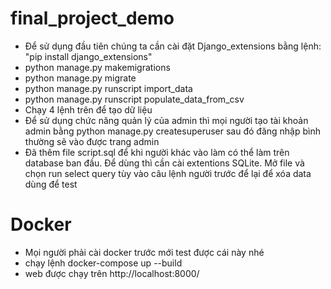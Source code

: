 ﻿# final_project_demo
- Để sử dụng đầu tiên chúng ta cần cài đặt Django_extensions bằng lệnh: "pip install django_extensions"
- python manage.py makemigrations
- python manage.py migrate
- python manage.py runscript import_data
- python manage.py runscript populate_data_from_csv
- Chạy 4 lệnh trên để tạo dữ liệu 
- Để sử dụng chức năng quản lý của admin thì mọi người tạo tài khoản admin bằng python manage.py createsuperuser 
sau đó đăng nhập bình thường sẽ vào được trang admin 
- Đã thêm file script.sql để khi người khác vào làm có thể làm trên database ban đầu. Để dùng thì cần cài extentions SQLite. Mở file và chọn run select query tùy vào câu lệnh người trước để lại để xóa data dùng để test

# Docker 
- Mọi người phải cài docker trước mới test được cái này nhé
- chạy lệnh docker-compose up --build
- web được chạy trên http://localhost:8000/

